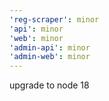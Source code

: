 ```yaml
---
'reg-scraper': minor
'api': minor
'web': minor
'admin-api': minor
'admin-web': minor
---
```


upgrade to node 18
